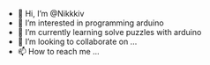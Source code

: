 - 👋 Hi, I’m @Nikkkiv
- 👀 I’m interested in programming arduino
- 🌱 I’m currently learning solve puzzles with arduino
- 💞️ I’m looking to collaborate on ...
- 📫 How to reach me ...

<!---
Nikkkiv/Nikkkiv is a ✨ special ✨ repository because its `README.md` (this file) appears on your GitHub profile.
You can click the Preview link to take a look at your changes.
--->
